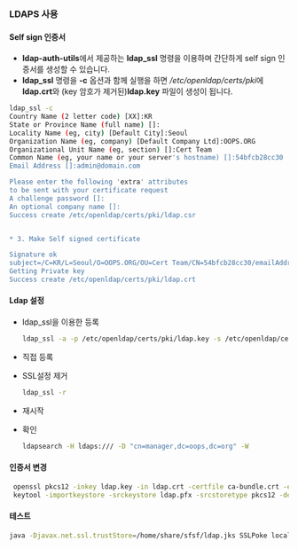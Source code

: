 ### LDAPS 사용

#### Self sign 인증서

+ **ldap-auth-utils**에서 제공하는 **ldap_ssl** 명령을 이용하며 간단하게 self sign 인증서를 생성할 수 있습니다. 
+ **ldap_ssl** 명령을 **-c** 옵션과 함께 실행을 하면 */etc/openldap/certs/pki*에 **ldap.crt**와 (key 암호가 제거된)**ldap.key** 파일이 생성이 됩니다.

```bash
ldap_ssl -c
Country Name (2 letter code) [XX]:KR
State or Province Name (full name) []:
Locality Name (eg, city) [Default City]:Seoul
Organization Name (eg, company) [Default Company Ltd]:OOPS.ORG
Organizational Unit Name (eg, section) []:Cert Team
Common Name (eg, your name or your server's hostname) []:54bfcb28cc30
Email Address []:admin@domain.com

Please enter the following 'extra' attributes
to be sent with your certificate request
A challenge password []:
An optional company name []:
Success create /etc/openldap/certs/pki/ldap.csr


* 3. Make Self signed certificate

Signature ok
subject=/C=KR/L=Seoul/O=OOPS.ORG/OU=Cert Team/CN=54bfcb28cc30/emailAddress=admin@domain.com
Getting Private key
Success create /etc/openldap/certs/pki/ldap.crt
```

#### Ldap 설정

+ ldap_ssl을 이용한 등록

  ```bash
  ldap_ssl -a -p /etc/openldap/certs/pki/ldap.key -s /etc/openldap/certs/pki/ldap.crt
  ```

+ 직접 등록

+ SSL설정 제거

  ``` bash
  ldap_ssl -r
  ```

+ 재시작

+ 확인

  ``` bash
  ldapsearch -H ldaps:/// -D "cn=manager,dc=oops,dc=org" -W
  ```

#### 인증서 변경

``` bash
 openssl pkcs12 -inkey ldap.key -in ldap.crt -certfile ca-bundle.crt -export -out ldap.pfx
 keytool -importkeystore -srckeystore ldap.pfx -srcstoretype pkcs12 -destkeystore ldap.jks -deststoretype jks
```

#### 테스트

``` bash
java -Djavax.net.ssl.trustStore=/home/share/sfsf/ldap.jks SSLPoke localhost 636
```
